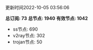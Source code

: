 更新时间2022-10-05 03:56:06

**总订阅: 73**
**总节点: 1940**
**有效节点: 1042**
- ss节点: 690
- v2ray节点: 302
- trojan节点: 50
